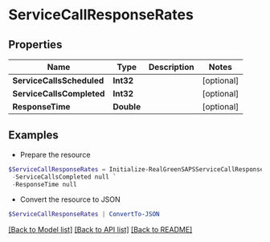 # ServiceCallResponseRates
## Properties

Name | Type | Description | Notes
------------ | ------------- | ------------- | -------------
**ServiceCallsScheduled** | **Int32** |  | [optional] 
**ServiceCallsCompleted** | **Int32** |  | [optional] 
**ResponseTime** | **Double** |  | [optional] 

## Examples

- Prepare the resource
```powershell
$ServiceCallResponseRates = Initialize-RealGreenSAPSServiceCallResponseRates  -ServiceCallsScheduled null `
 -ServiceCallsCompleted null `
 -ResponseTime null
```

- Convert the resource to JSON
```powershell
$ServiceCallResponseRates | ConvertTo-JSON
```

[[Back to Model list]](../README.md#documentation-for-models) [[Back to API list]](../README.md#documentation-for-api-endpoints) [[Back to README]](../README.md)

